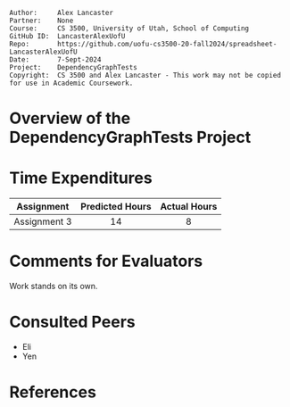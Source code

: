 ```
Author:     Alex Lancaster
Partner:    None
Course:     CS 3500, University of Utah, School of Computing
GitHub ID:  LancasterAlexUofU
Repo:       https://github.com/uofu-cs3500-20-fall2024/spreadsheet-LancasterAlexUofU
Date:       7-Sept-2024
Project:    DependencyGraphTests
Copyright:  CS 3500 and Alex Lancaster - This work may not be copied for use in Academic Coursework.
```

# Overview of the DependencyGraphTests Project

# Time Expenditures

| Assignment | Predicted Hours | Actual Hours|
| :---------:| :-------------: | :---------: |
| Assignment 3 | 14 | 8 |


# Comments for Evaluators
Work stands on its own.

# Consulted Peers
- Eli
- Yen

# References
